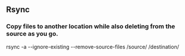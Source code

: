 ## Rsync
### Copy files to another location while also deleting from the source as you go.
rsync -a --ignore-existing --remove-source-files /source/ /destination/
